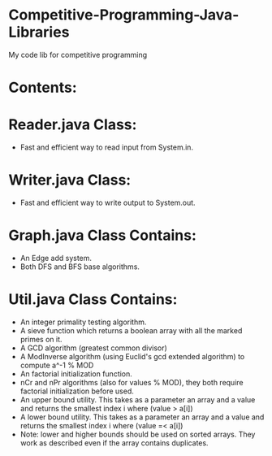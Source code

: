 # Competitive-Programming-Java-Libraries
My code lib for competitive programming

  #   Contents:

  # Reader.java Class:
  - Fast and efficient way to read input from System.in.
  
  # Writer.java Class:
  - Fast and efficient way to write output to System.out.
  
  # Graph.java Class Contains:
  - An Edge add system.
  - Both DFS and BFS base algorithms.
  
  # Util.java Class Contains:
  - An integer primality testing algorithm.
  - A sieve function which returns a boolean array with all the marked primes on it.
  - A GCD algorithm (greatest common divisor)
  - A ModInverse algorithm (using Euclid's gcd extended algorithm) to compute a^-1 % MOD 
  - An factorial initialization function.
  - nCr and nPr algorithms (also for values % MOD), they both require factorial initialization before used.
  - An upper bound utility. This takes as a parameter an array and a value and returns the smallest index i where (value > a[i])
  - A lower bound utility. This takes as a parameter an array and a value and returns the smallest index i where (value =< a[i])
  - Note: lower and higher bounds should be used on sorted arrays. They work as described even if the array contains duplicates.
  
  
  
